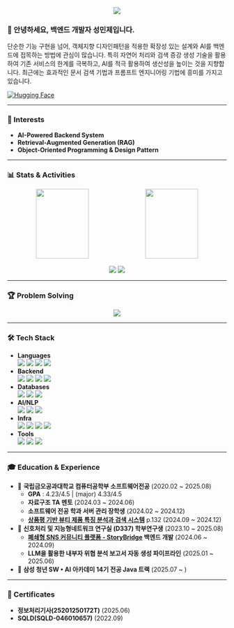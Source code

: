 <div align="center">
  <img src="https://capsule-render.vercel.app/api?type=waving&color=gradient&height=180&text=Seong%20MinJe&animation=fadeIn&fontColor=ffffff&fontSize=30" />
</div>

### 👋 안녕하세요, 백엔드 개발자 성민제입니다.
단순한 기능 구현을 넘어, 객체지향 디자인패턴을 적용한 확장성 있는 설계와 AI를 백엔드에 접목하는 방법에 관심이 많습니다.
특히 자연어 처리와 검색 증강 생성 기술을 활용하여 기존 서비스의 한계를 극복하고, AI를 적극 활용하여 생산성을 높이는 것을 지향합니다. 최근에는 효과적인 문서 검색 기법과 프롬프트 엔지니어링 기법에 흥미를 가지고 있습니다.

[![Hugging Face](https://img.shields.io/badge/HuggingFace-Profile-yellow?logo=huggingface&logoColor=white)](https://huggingface.co/kakao1513)

---

### 🔭 Interests
- **AI-Powered Backend System**
- **Retrieval-Augmented Generation (RAG)**
- **Object-Oriented Programming & Design Pattern**

---

### 📊 Stats & Activities
<div align="center">
  <p>
    <img height="160em" width="49%" src="https://github-readme-stats-veggie-garden.vercel.app/api?username=smj1513&show_icons=true&include_all_commits=true&bg_color=30,e96443,904e95&title_color=fff&text_color=fff">
    <img height="160em" width="49%" src="https://github-readme-stats-veggie-garden.vercel.app/api/top-langs/?username=smj1513&layout=compact&bg_color=30,e96443,904e95&title_color=fff&text_color=fff">
  </p>
  <img src="http://github-profile-summary-cards.vercel.app/api/cards/profile-details?username=smj1513&theme=github_dark&"/>
  <img src="https://github-readme-streak-stats.herokuapp.com/?user=smj1513&theme=tokyonight"/>
</div>

---

### 🏆 Problem Solving
<div align="center">
  <img src="https://topsolved.mayonedev.com/api/boj?handle=minj21&row=25&base_color=default" />
</div>

---

### 🛠️ Tech Stack
- **Languages** <br> 
  <img src="https://img.shields.io/badge/java-007396?style=flat&logo=java&logoColor=white"> <img src="https://img.shields.io/badge/python-3776AB?style=flat&logo=python&logoColor=white"> <img src="https://img.shields.io/badge/javascript-F7DF1E?style=flat&logo=javascript&logoColor=black"> <img src="https://img.shields.io/badge/c++-00599C?style=flat&logo=c%2B%2B&logoColor=white">
- **Backend**
  <br>
  <img src="https://img.shields.io/badge/spring-6DB33F?style=flat&logo=spring&logoColor=white"> <img src="https://img.shields.io/badge/springboot-6DB33F?style=flat&logo=springboot&logoColor=white"> <img src="https://img.shields.io/badge/springsecurity-6DB33F?style=flat&logo=springsecurity&logoColor=white"> <img src="https://img.shields.io/badge/fastapi-009688?style=flat&logo=fastapi&logoColor=white">
- **Databases**
  <br>
  <img src="https://img.shields.io/badge/mysql-4479A1?style=flat&logo=mysql&logoColor=white"> <img src="https://img.shields.io/badge/postgresql-4169E1?style=flat&logo=postgresql&logoColor=white"> <img src="https://img.shields.io/badge/elasticsearch-005571?style=flat&logo=elasticsearch&logoColor=white"> 
- **AI/NLP**
  <br>
  <img src="https://img.shields.io/badge/pytorch-EE4C2C?style=flat&logo=pytorch&logoColor=white"> <img src="https://img.shields.io/badge/sentencetransformers-111111?style=flat&logo=huggingface&logoColor=white"> <img src="https://img.shields.io/badge/langchain-1C3C3C?style=flat&logo=langchain&logoColor=white">
- **Infra**
  <br>
  <img src="https://img.shields.io/badge/docker-2496ED?style=flat&logo=docker&logoColor=white"> <img src="https://img.shields.io/badge/nginx-009639?style=flat&logo=nginx&logoColor=white"> <img src="https://img.shields.io/badge/amazons3-569A31?style=flat&logo=amazons3&logoColor=white"> <img src="https://img.shields.io/badge/amazonaws-232F3E?style=flat&logo=amazonaws&logoColor=white">
- **Tools**
  <br>
  <img src="https://img.shields.io/badge/linux-FCC624?style=flat&logo=linux&logoColor=black"> <img src="https://img.shields.io/badge/github-181717?style=flat&logo=github&logoColor=white"> <img src="https://img.shields.io/badge/git-F05032?style=flat&logo=git&logoColor=white">

---

### 🎓 Education & Experience
- 🏫 **국립금오공과대학교 컴퓨터공학부 소프트웨어전공** (2020.02 ~ 2025.08)
  -  **GPA** : 4.23/4.5 | (major) 4.33/4.5
  -  **자료구조 TA 멘토** (2024.03 ~ 2024.06)
  -  **소프트웨어 전공 학과 서버 관리 장학생** (2024.02 ~ 2024.12)
  -  **[상품평 기반 뷰티 제품 특징 분석과 검색 시스템](http://cvpr.kumoh.ac.kr/ucwit2024/proceedings_ucwit_2024.pdf)** p.132 (2024.09 ~ 2024.12)
- 🔬 **신호처리 및 지능형네트워크 연구실 (D337) 학부연구생** (2023.10 ~ 2025.08)
  - **[폐쇄형 SNS 커뮤니티 플랫폼 - StoryBridge](https://storyb.kr/) 백엔드 개발** (2024.06 ~ 2024.09)
  - **LLM을 활용한 내부자 위협 분석 보고서 자동 생성 파이프라인** (2025.01 ~ 2025.06)
- 🏢 **삼성 청년 SW • AI 아카데미 14기 전공 Java 트랙** (2025.07 ~ )

---

### 🪪 Certificates
- **정보처리기사(25201250172T)** (2025.06)
- **SQLD(SQLD-046010657)** (2022.09)

